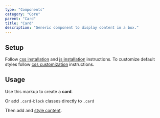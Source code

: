 ```yaml
---
type: "Components"
category: "Core"
parent: "Card"
title: "Card"
description: "Generic component to display content in a box."
---
```


## Setup

Follow [css installation](/introduction/getting-started/setup#css-installation) and [js installation](/introduction/getting-started/setup#js-installation) instructions. To customize default styles follow [css customization](/introduction/getting-started/setup#css-customization) instructions.

## Usage

Use this markup to create a **card**.

<script type="text/plain" class="language-markup">
  <div class="card">
    <div class="card-block">
      <!-- content -->
    </div>
  </div>
</script>

Or add `.card-block` classes directly to `.card`

<script type="text/plain" class="language-markup">
  <div class="card card-block">
    <!-- content -->
  </div>
</script>

Then add and [style content](/components/core/card/content).

<demo>
  <demovanilla src="vanilla/components/core/card/usage">
  </demovanilla>
</demo>
